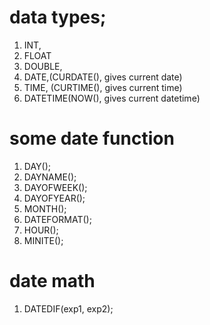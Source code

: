 # data types;

1. INT,
2. FLOAT 
3. DOUBLE, 
4. DATE,(CURDATE(), gives current date)
5. TIME, (CURTIME(), gives current time)
6. DATETIME(NOW(), gives current datetime) 

# some date function

1. DAY();
2. DAYNAME();
3. DAYOFWEEK();
4. DAYOFYEAR();
5. MONTH(); 
5. DATEFORMAT();
6. HOUR(); 
7. MINITE(); 

# date math

1. DATEDIF(exp1, exp2);

